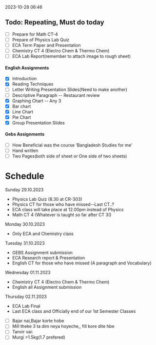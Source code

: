 2023-10-28 06:46
## Todo:  Repeating, Must do today

- [ ] Prepare for Math CT-4
- [ ] Prepare of Physics Lab Quiz
- [ ] ECA Term Paper and Presentation
- [ ] Chemistry CT 4 (Electro Chem & Thermo Chem)
- [ ] ECA Lab Report(remember to attach image to rough sheet)
#### English Assignments
- [x] Introduction
- [x] Reading Techniques
- [ ] Letter Writing Presentation Slides(Need to make another)
- [ ] Descriptive Paragraph -- Restaurant review
- [x] Graphing Chart -- Any 3
- [x] Bar chart
- [x] Line Chart
- [x] Pie Chart
- [x] Group Presentation Slides

#### Gebs Assignments
- [ ] How Beneficial was the course 'Bangladesh Studies for me' 
- [ ] Hand written
- [ ] Two Pages(both side of sheet or One side of two sheets)

# Schedule
Sunday 29.10.2023
- Physics Lab Quiz (8.30 at CR-303)
- Physics CT for those who have missed--Last CT..?
- ECA class will take place at 12.00pm instead of Physics
- Math CT 4 (Whatever is taught so far after CT 3()

Monday 30.10.2023
- Only ECA and Chemistry class

Tuesday 31.10.2023
- GEBS Assignment submission
- ECA Research report & Presentation
- English CT for those who have missed (A paragraph and Vocabulary)

Wednesday 01.11.2023
- Chemistry CT 4 (Electro Chem & Thermo Chem)
- English all Assignment submission

Thursday 02.11.2023
- ECA Lab Final
- Last ECA class and Officially end of our 1st Semester Classes

- [ ] Bajar nai,Bajar korte hobe
- [ ] Mill theke 3 ta dim neya hoyeche,, fill kore dite hbe
- [ ] Tanvir vai:
- [ ] Murgi >1.5kg(1.7 prefered)